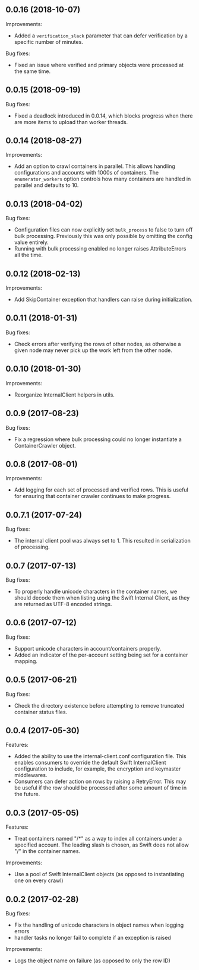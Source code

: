 ## 0.0.16 (2018-10-07)

Improvements:

- Added a `verification_slack` parameter that can defer verification by a
  specific number of minutes.

Bug fixes:

- Fixed an issue where verified and primary objects were processed at the
  same time.

## 0.0.15 (2018-09-19)

Bug fixes:

- Fixed a deadlock introduced in 0.0.14, which blocks progress when there
  are more items to upload than worker threads.

## 0.0.14 (2018-08-27)

Improvements:

- Add an option to crawl containers in parallel. This allows handling
  configurations and accounts with 1000s of containers. The
  `enumerator_workers` option controls how many containers are handled in
  parallel and defaults to 10.

## 0.0.13 (2018-04-02)

Bug fixes:

- Configuration files can now explicitly set `bulk_process` to false to turn
  off bulk processing. Previously this was only possible by omitting the
  config value entirely.
- Running with bulk processing enabled no longer raises AttributeErrors
  all the time.

## 0.0.12 (2018-02-13)

Improvements:

- Add SkipContainer exception that handlers can raise during initialization.

## 0.0.11 (2018-01-31)

Bug fixes:

- Check errors after verifying the rows of other nodes, as otherwise a given
  node may never pick up the work left from the other node.

## 0.0.10 (2018-01-30)

Improvements:

- Reorganize InternalClient helpers in utils.

## 0.0.9 (2017-08-23)

Bug fixes:

- Fix a regression where bulk processing could no longer instantiate a
  ContainerCrawler object.

## 0.0.8 (2017-08-01)

Improvements:

- Add logging for each set of processed and verified rows. This is useful
  for ensuring that container crawler continues to make progress.

## 0.0.7.1 (2017-07-24)

Bug fixes:

- The internal client pool was always set to 1. This resulted in
  serialization of processing.

## 0.0.7 (2017-07-13)

Bug fixes:

- To properly handle unicode characters in the container names, we should
  decode them when listing using the Swift Internal Client, as they are
  returned as UTF-8 encoded strings.

## 0.0.6 (2017-07-12)

Bug fixes:

- Support unicode characters in account/containers properly.
- Added an indicator of the per-account setting being set for a container
  mapping.

## 0.0.5 (2017-06-21)

Bug fixes:

- Check the directory existence before attempting to remove truncated
  container status files.

## 0.0.4 (2017-05-30)

Features:

- Added the ability to use the internal-client.conf configuration file. This
  enables consumers to override the default Swift InternalClient
  configuration to include, for example, the encryption and keymaster
  middlewares.
- Consumers can defer action on rows by raising a RetryError. This may be
  useful if the row should be processed after some amount of time in the
  future.

## 0.0.3 (2017-05-05)

Features:

- Treat containers named "/\*" as a way to index all containers under a
  specified account. The leading slash is chosen, as Swift does not allow
  "/" in the container names.

Improvements:

- Use a pool of Swift InternalClient objects (as opposed to instantiating
  one on every crawl)

## 0.0.2 (2017-02-28)

Bug fixes:

- Fix the handling of unicode characters in object names when logging errors
- handler tasks no longer fail to complete if an exception is raised

Improvements:

- Logs the object name on failure (as opposed to only the row ID)
